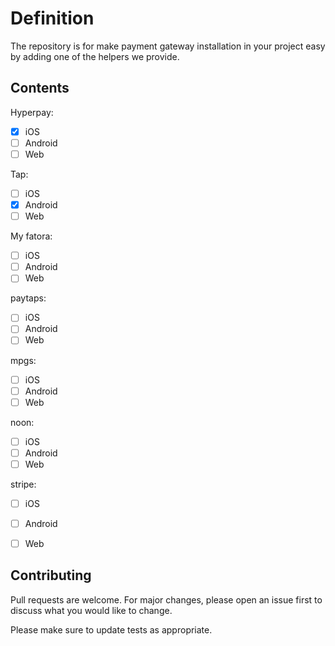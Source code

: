 # Definition

The repository is for make payment gateway installation in your project easy by adding one of the helpers we provide.

## Contents
Hyperpay:
 - [x] iOS
 - [ ] Android
 - [ ] Web

Tap:
 - [ ] iOS
 - [x] Android
 - [ ] Web

My fatora:
 - [ ] iOS
 - [ ] Android
 - [ ] Web

paytaps:
 - [ ] iOS
 - [ ] Android
 - [ ] Web

mpgs:
 - [ ] iOS
 - [ ] Android
 - [ ] Web

noon:
 - [ ] iOS
 - [ ] Android
 - [ ] Web

stripe:
 - [ ] iOS
 - [ ] Android
 - [ ] Web


## Contributing
Pull requests are welcome. For major changes, please open an issue first to discuss what you would like to change.

Please make sure to update tests as appropriate.